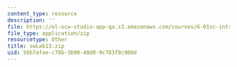 ```yaml
---
content_type: resource
description: ''
file: https://ol-ocw-studio-app-qa.s3.amazonaws.com/courses/6-01sc-introduction-to-electrical-engineering-and-computer-science-i-spring-2011/56b7afaec78b3b9048d99c783f8c908d_swLab13.zip
file_type: application/zip
resourcetype: Other
title: swLab13.zip
uid: 56b7afae-c78b-3b90-48d9-9c783f8c908d
---
```

